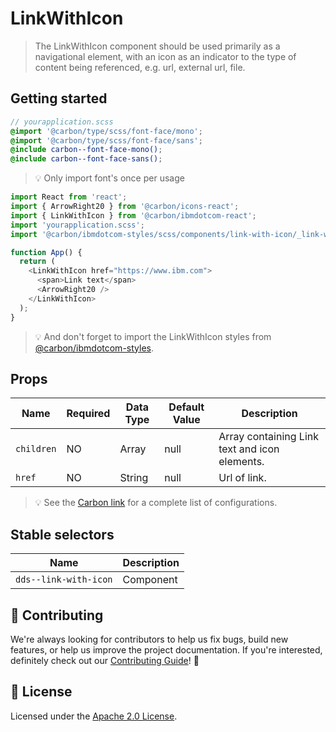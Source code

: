 # LinkWithIcon

> The LinkWithIcon component should be used primarily as a navigational element,
> with an icon as an indicator to the type of content being referenced, e.g.
> url, external url, file.

## Getting started

```scss
// yourapplication.scss
@import '@carbon/type/scss/font-face/mono';
@import '@carbon/type/scss/font-face/sans';
@include carbon--font-face-mono();
@include carbon--font-face-sans();
```

> 💡 Only import font's once per usage

```javascript
import React from 'react';
import { ArrowRight20 } from '@carbon/icons-react';
import { LinkWithIcon } from '@carbon/ibmdotcom-react';
import 'yourapplication.scss';
import '@carbon/ibmdotcom-styles/scss/components/link-with-icon/_link-with-icon.scss';

function App() {
  return (
    <LinkWithIcon href="https://www.ibm.com">
      <span>Link text</span>
      <ArrowRight20 />
    </LinkWithIcon>
  );
}
```

> 💡 And don't forget to import the LinkWithIcon styles from
> [@carbon/ibmdotcom-styles](/packages/styles).

## Props

| Name       | Required | Data Type | Default Value | Description                                   |
| ---------- | -------- | --------- | ------------- | --------------------------------------------- |
| `children` | NO       | Array     | null          | Array containing Link text and icon elements. |
| `href`     | NO       | String    | null          | Url of link.                                  |

> 💡 See the
> [Carbon link](https://www.carbondesignsystem.com/components/link/code) for a
> complete list of configurations.

## Stable selectors

| Name                  | Description |
| --------------------- | ----------- |
| `dds--link-with-icon` | Component   |

## 🙌 Contributing

We're always looking for contributors to help us fix bugs, build new features,
or help us improve the project documentation. If you're interested, definitely
check out our [Contributing Guide](/.github/CONTRIBUTING.md)! 👀

## 📝 License

Licensed under the [Apache 2.0 License](/LICENSE).

